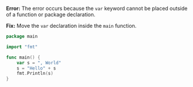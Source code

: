 **Error:** The error occurs because the `var` keyword cannot be placed outside of a function or package declaration.

**Fix:** Move the `var` declaration inside the `main` function.

```go
package main

import "fmt"

func main() {
	var s = ", World"
	s = "Hello" + s
	fmt.Println(s)
}
```
